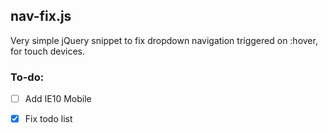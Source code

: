 ## nav-fix.js

Very simple jQuery snippet to fix dropdown navigation triggered on :hover, for touch devices.

### To-do:

- [ ] Add IE10 Mobile
- [x] Fix todo list

